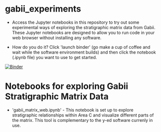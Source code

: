 # gabii_experiments

 * Access the Jupyter notebooks in this repository to try out some experimental ways of exploring the stratigraphic matrix data from Gabii. These Jupyter notebooks are designed to allow you to run code in your web browser without installing any software. 
 
 * How do you do it? Click 'launch binder' (go make a cup of coffee and wait while the software environment builds) and then click the notebook (.ipynb file) you want to use to get started. 

[![Binder](https://mybinder.org/badge.svg)](https://mybinder.org/v2/gh/ropitz/gabii_experiments/master)

# Notebooks for exploring Gabii Stratigraphic Matrix Data
*  'gabii_matrix_web.ipynb' - This notebook is set up to explore stratigraphic relationships within Area C and visualize different parts of the matrix. This tool is complementary to the y-ed software currenly in use. 
